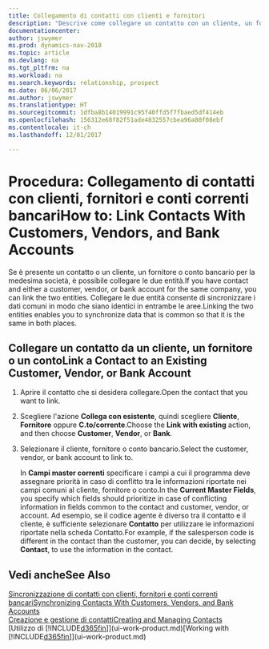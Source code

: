 ```yaml
---
title: Collegamento di contatti con clienti e fornitori
description: "Descrive come collegare un contatto con un cliente, un fornitore o un conto corrente bancario dalla medesima società, per poter sincronizzare i dati comuni."
documentationcenter: 
author: jswymer
ms.prod: dynamics-nav-2018
ms.topic: article
ms.devlang: na
ms.tgt_pltfrm: na
ms.workload: na
ms.search.keywords: relationship, prospect
ms.date: 06/06/2017
ms.author: jswymer
ms.translationtype: HT
ms.sourcegitcommit: 1dfba8b14019991c95f40ffd5f7fbaed5df414eb
ms.openlocfilehash: 156312e68f82f51ade4832557cbea96a80f08ebf
ms.contentlocale: it-ch
ms.lasthandoff: 12/01/2017

---
```

# <a name="how-to-link-contacts-with-customers-vendors-and-bank-accounts"></a><span data-ttu-id="1aea2-103">Procedura: Collegamento di contatti con clienti, fornitori e conti correnti bancari</span><span class="sxs-lookup"><span data-stu-id="1aea2-103">How to: Link Contacts With Customers, Vendors, and Bank Accounts</span></span>
<span data-ttu-id="1aea2-104">Se è presente un contatto o un cliente, un fornitore o conto bancario per la medesima società, è possibile collegare le due entità.</span><span class="sxs-lookup"><span data-stu-id="1aea2-104">If you have contact and either a customer, vendor, or bank account for the same company, you can link the two entities.</span></span> <span data-ttu-id="1aea2-105">Collegare le due entità consente di sincronizzare i dati comuni in modo che siano identici in entrambe le aree.</span><span class="sxs-lookup"><span data-stu-id="1aea2-105">Linking the two entities enables you to synchronize data that is common so that it is the same in both places.</span></span>

## <a name="link-a-contact-to-an-existing-customer-vendor-or-bank-account"></a><span data-ttu-id="1aea2-106">Collegare un contatto da un cliente, un fornitore o un conto</span><span class="sxs-lookup"><span data-stu-id="1aea2-106">Link a Contact to an Existing Customer, Vendor, or Bank Account</span></span>
1. <span data-ttu-id="1aea2-107">Aprire il contatto che si desidera collegare.</span><span class="sxs-lookup"><span data-stu-id="1aea2-107">Open the contact that you want to link.</span></span>
2. <span data-ttu-id="1aea2-108">Scegliere l'azione **Collega con esistente**, quindi scegliere **Cliente**, **Fornitore** oppure **C.to/corrente**.</span><span class="sxs-lookup"><span data-stu-id="1aea2-108">Choose the **Link with existing** action, and then choose **Customer**, **Vendor**, or **Bank**.</span></span>
3. <span data-ttu-id="1aea2-109">Selezionare il cliente, fornitore o conto bancario.</span><span class="sxs-lookup"><span data-stu-id="1aea2-109">Select the customer, vendor, or bank account to link to.</span></span>

   <span data-ttu-id="1aea2-110">In **Campi master correnti** specificare i campi a cui il programma deve assegnare priorità in caso di conflitto tra le informazioni riportate nei campi comuni al cliente, fornitore o conto.</span><span class="sxs-lookup"><span data-stu-id="1aea2-110">In the **Current Master Fields**, you specify which fields should prioritize in case of conflicting information in fields common to the contact and customer, vendor, or account.</span></span> <span data-ttu-id="1aea2-111">Ad esempio, se il codice agente è diverso tra il contatto e il cliente, è sufficiente selezionare **Contatto** per utilizzare le informazioni riportate nella scheda Contatto.</span><span class="sxs-lookup"><span data-stu-id="1aea2-111">For example, if the salesperson code is different in the contact than the customer, you can decide, by selecting **Contact**, to use the information in the contact.</span></span>

## <a name="see-also"></a><span data-ttu-id="1aea2-112">Vedi anche</span><span class="sxs-lookup"><span data-stu-id="1aea2-112">See Also</span></span>
[<span data-ttu-id="1aea2-113">Sincronizzazione di contatti con clienti, fornitori e conti correnti bancari</span><span class="sxs-lookup"><span data-stu-id="1aea2-113">Synchronizing Contacts With Customers, Vendors, and Bank Accounts</span></span>](marketing-synchronize-contacts-customers-vendors-bank-accounts.md)  
[<span data-ttu-id="1aea2-114">Creazione e gestione di contatti</span><span class="sxs-lookup"><span data-stu-id="1aea2-114">Creating and Managing Contacts</span></span>](marketing-contacts.md)  
<span data-ttu-id="1aea2-115">[Utilizzo di [!INCLUDE[d365fin](includes/d365fin_md.md)]](ui-work-product.md)</span><span class="sxs-lookup"><span data-stu-id="1aea2-115">[Working with [!INCLUDE[d365fin](includes/d365fin_md.md)]](ui-work-product.md)</span></span>  

